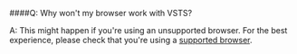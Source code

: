 ####Q:	Why won't my browser work with VSTS?

A:	This might happen if you're using an unsupported browser. 
For the best experience, please check that you're using a 
[supported browser](../accounts/requirements.md#supported-browsers).
